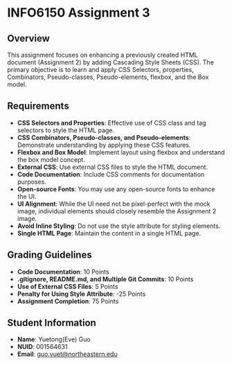 # INFO6150 Assignment 3

## Overview

This assignment focuses on enhancing a previously created HTML document (Assignment 2) by adding Cascading Style Sheets (CSS). The primary objective is to learn and apply CSS Selectors, properties, Combinators, Pseudo-classes, Pseudo-elements, flexbox, and the Box model.

## Requirements

- **CSS Selectors and Properties**: Effective use of CSS class and tag selectors to style the HTML page.
- **CSS Combinators, Pseudo-classes, and Pseudo-elements**: Demonstrate understanding by applying these CSS features.
- **Flexbox and Box Model**: Implement layout using flexbox and understand the box model concept.
- **External CSS**: Use external CSS files to style the HTML document.
- **Code Documentation**: Include CSS comments for documentation purposes.
- **Open-source Fonts**: You may use any open-source fonts to enhance the UI.
- **UI Alignment**: While the UI need not be pixel-perfect with the mock image, individual elements should closely resemble the Assignment 2 image.
- **Avoid Inline Styling**: Do not use the style attribute for styling elements.
- **Single HTML Page**: Maintain the content in a single HTML page.

## Grading Guidelines

- **Code Documentation**: 10 Points
- **.gitignore, README.md, and Multiple Git Commits**: 10 Points
- **Use of External CSS Files**: 5 Points
- **Penalty for Using Style Attribute**: -25 Points
- **Assignment Completion**: 75 Points

## Student Information

- **Name**: Yuetong(Eve) Guo
- **NUID**: 001564631
- **Email**: <guo.yuet@northeastern.edu>
